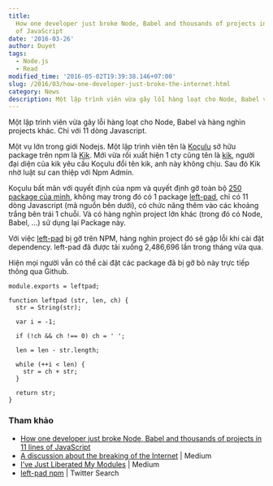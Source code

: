 ```yaml
---
title:
  How one developer just broke Node, Babel and thousands of projects in 11 lines
  of JavaScript
date: '2016-03-26'
author: Duyet
tags:
  - Node.js
  - Read
modified_time: '2016-05-02T19:39:38.146+07:00'
slug: /2016/03/how-one-developer-just-broke-the-internet.html
category: News
description: Một lập trình viên vừa gây lỗi hàng loạt cho Node, Babel và hàng nghìn projects khác. Chỉ với 11 dòng Javascript.
---
```


Một lập trình viên vừa gây lỗi hàng loạt cho Node, Babel và hàng nghìn projects khác. Chỉ với 11 dòng Javascript.

Một vụ lớn trong giới Nodejs. Một lập trình viên tên là [Koçulu](https://github.com/azer) sở hữu package trên npm là [Kik](https://github.com/starters/kik).
Mới vừa rồi xuất hiện 1 cty cũng tên là [kik](https://www.kik.com/), người đại diện của kik yêu cầu Koçulu đổi tên kik, anh này không chịu. Sau đó Kik nhờ luật sư can thiệp với Npm Admin.

Koçulu bất mãn với quyết định của npm và quyết định gỡ toàn bộ [250 package của mình](https://ahihi.club/kXEkHL), không may trong đó có 1 package [left-pad](https://github.com/azer/left-pad), chỉ có 11 dòng Javascript (mã nguồn bên dưới), có chức năng thêm vào các khoảng trắng bên trái 1 chuỗi. Và có hàng nghìn project lớn khác (trong đó có Node, Babel, ...) sử dụng lại Package này.

Với việc [left-pad](https://github.com/azer/left-pad) bị gỡ trên NPM, hàng nghìn project đó sẽ gặp lỗi khi cài đặt dependency. left-pad đã được tải xuống 2,486,696 lần trong tháng vừa qua.

Hiện mọi người vẫn có thể cài đặt các package đã bị gỡ bỏ này trực tiếp thông qua Github.

```
module.exports = leftpad;

function leftpad (str, len, ch) {
  str = String(str);

  var i = -1;

  if (!ch && ch !== 0) ch = ' ';

  len = len - str.length;

  while (++i < len) {
    str = ch + str;
  }

  return str;
}
```

### Tham khảo

- [How one developer just broke Node, Babel and thousands of projects in 11 lines of JavaScript](http://www.theregister.co.uk/2016/03/23/npm_left_pad_chaos/)
- [A discussion about the breaking of the Internet](https://medium.com/@mproberts/a-discussion-about-the-breaking-of-the-internet-3d4d2a83aa4d#.baitcblji) | Medium
- [I’ve Just Liberated My Modules](https://medium.com/@azerbike/i-ve-just-liberated-my-modules-9045c06be67c#.l27mzwavf) | Medium
- [left-pad npm](https://twitter.com/search?f=tweets&vertical=default&q=left-pad%20npm&src=typd) | Twitter Search
